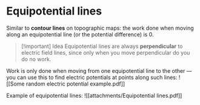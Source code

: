 # Equipotential lines
Similar to **contour lines** on topographic maps: the work done when moving along an equipotential line (or the potential difference) is 0.

 >[!important] Idea
Equipotential lines are always **perpendicular** to electric field lines, since only when you move perpendicular do you do no work.

Work is only done when moving from one equipotential line to the other — you can use this to find electric potentials at points along such lines:
![[Some random electric potential example.pdf]]

Example of equipotential lines:
![[attachments/Equipotential lines.pdf]]
